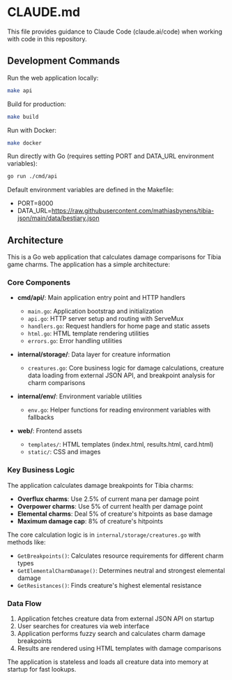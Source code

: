# CLAUDE.md

This file provides guidance to Claude Code (claude.ai/code) when working with code in this repository.

## Development Commands

Run the web application locally:
```bash
make api
```

Build for production:
```bash
make build
```

Run with Docker:
```bash
make docker
```

Run directly with Go (requires setting PORT and DATA_URL environment variables):
```bash
go run ./cmd/api
```

Default environment variables are defined in the Makefile:
- PORT=8000
- DATA_URL=https://raw.githubusercontent.com/mathiasbynens/tibia-json/main/data/bestiary.json

## Architecture

This is a Go web application that calculates damage comparisons for Tibia game charms. The application has a simple architecture:

### Core Components

- **cmd/api/**: Main application entry point and HTTP handlers
  - `main.go`: Application bootstrap and initialization
  - `api.go`: HTTP server setup and routing with ServeMux
  - `handlers.go`: Request handlers for home page and static assets
  - `html.go`: HTML template rendering utilities
  - `errors.go`: Error handling utilities

- **internal/storage/**: Data layer for creature information
  - `creatures.go`: Core business logic for damage calculations, creature data loading from external JSON API, and breakpoint analysis for charm comparisons

- **internal/env/**: Environment variable utilities
  - `env.go`: Helper functions for reading environment variables with fallbacks

- **web/**: Frontend assets
  - `templates/`: HTML templates (index.html, results.html, card.html)
  - `static/`: CSS and images

### Key Business Logic

The application calculates damage breakpoints for Tibia charms:
- **Overflux charms**: Use 2.5% of current mana per damage point
- **Overpower charms**: Use 5% of current health per damage point  
- **Elemental charms**: Deal 5% of creature's hitpoints as base damage
- **Maximum damage cap**: 8% of creature's hitpoints

The core calculation logic is in `internal/storage/creatures.go` with methods like:
- `GetBreakpoints()`: Calculates resource requirements for different charm types
- `GetElementalCharmDamage()`: Determines neutral and strongest elemental damage
- `GetResistances()`: Finds creature's highest elemental resistance

### Data Flow

1. Application fetches creature data from external JSON API on startup
2. User searches for creatures via web interface
3. Application performs fuzzy search and calculates charm damage breakpoints
4. Results are rendered using HTML templates with damage comparisons

The application is stateless and loads all creature data into memory at startup for fast lookups.